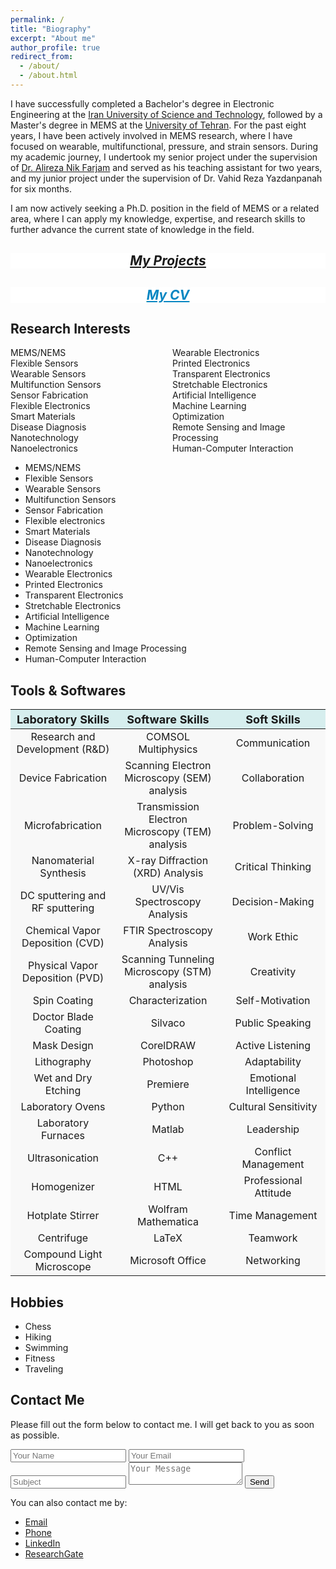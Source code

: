 ```yaml
---
permalink: /
title: "Biography"
excerpt: "About me"
author_profile: true
redirect_from: 
  - /about/
  - /about.html
---
```



I have successfully completed a Bachelor's degree in Electronic Engineering at the <a href="https://www.iust.ac.ir/en">Iran University of Science and Technology</a>, followed by a Master's degree in MEMS at the <a href="https://ut.ac.ir/en">University of Tehran</a>. For the past eight years, I have been actively involved in MEMS research, where I have focused on wearable, multifunctional, pressure, and strain sensors. During my academic journey, I undertook my senior project under the supervision of <a href="https://scholar.google.com/citations?user=cGcTjmq0Uh4C&hl=en
">Dr. Alireza Nik Farjam</a> and served as his teaching assistant for two years, and my junior project under the supervision of Dr. Vahid Reza Yazdanpanah for six months.

I am now actively seeking a Ph.D. position in the field of MEMS or a related area, where I can apply my knowledge, expertise, and research skills to further advance the current state of knowledge in the field.





 <div class="my-projects-box">
    <h2 style="color: #54b3d6; font-weight: bold; font-style: italic; text-align:center; text-decoration: underline;"><a href="/Projects.html">My Projects</a></h2>
  </div>

<style>
.my-projects-box {
  background-color: #ffffff;
}

.my-projects-box:hover {
  background-color: #f0f8ff;
}
</style>

  <div class="my-projects-box2">
    <h2 style="color: #82d220; font-weight: bold; font-style: italic; text-align:center; text-decoration: underline;"><a href="/cv/" style="color: #0686c2;">My CV</a></h2>
  </div>

<style>
.my-projects-box2 {
  background-color: #ffffff;
}

.my-projects-box2:hover {
  background-color: #c9f5ca;
}
</style>


Research Interests
------

<!DOCTYPE html>
<html>
<head>
    <style>
        /* Define a class for the two-column list */
        .two-column-list {
            columns: 2; /* Set the number of columns to 2 */
            list-style-type: none; /* Remove default list bullets */
            padding: 0; /* Remove default padding for the list */
        }
    </style>
</head>
<body>
    <ul class="two-column-list">
        <li>MEMS/NEMS</li>
        <li>Flexible Sensors</li>
        <li>Wearable Sensors</li>
        <li>Multifunction Sensors</li>
        <li>Sensor Fabrication</li>
        <li>Flexible Electronics</li>
        <li>Smart Materials</li>
        <li>Disease Diagnosis</li>
        <li>Nanotechnology</li>
        <li>Nanoelectronics</li>
        <li>Wearable Electronics</li>
        <li>Printed Electronics</li>
        <li>Transparent Electronics</li>
        <li>Stretchable Electronics</li>
        <li>Artificial Intelligence</li>
        <li>Machine Learning</li>
        <li>Optimization</li>
        <li>Remote Sensing and Image Processing</li>
        <li>Human-Computer Interaction</li>
    </ul>
</body>
</html>



* MEMS/NEMS
* Flexible Sensors 
* Wearable Sensors 
* Multifunction Sensors
* Sensor Fabrication
* Flexible electronics 
* Smart Materials
* Disease Diagnosis
* Nanotechnology
* Nanoelectronics
* Wearable Electronics
* Printed Electronics
* Transparent Electronics
* Stretchable Electronics
* Artificial Intelligence
* Machine Learning
* Optimization
* Remote Sensing and Image Processing
* Human-Computer Interaction


Tools & Softwares
------
<table class="table table-bordered table-striped">
  <thead>
    <tr>
      <th style="text-align: center; background-color: #D6EEEE; font-size:18px">Laboratory Skills</th>
      <th style="text-align: center; background-color: #D6EEEE; font-size:18px">Software Skills</th>
      <th style="text-align: center; background-color: #D6EEEE; font-size:18px">Soft Skills</th>
    </tr>
  </thead>
  <tbody>
    <tr>
      <td style="width: 33.33%;text-align: center; background-color: #F8F8F8">Research and Development (R&D)</td>
      <td style="width: 33.33%;text-align: center; background-color: #F8F8F8">COMSOL Multiphysics</td>
      <td style="width: 33.33%;text-align: center; background-color: #F8F8F8">Communication</td>
    </tr>
    <tr>
      <td style="width: 33.33%;text-align: center; background-color: #F8F8F8">Device Fabrication</td>
      <td style="width: 33.33%;text-align: center; background-color: #F8F8F8">Scanning Electron Microscopy (SEM) analysis</td>
      <td style="width: 33.33%;text-align: center; background-color: #F8F8F8">Collaboration</td>
    </tr>
    <tr>
      <td style="width: 33.33%;text-align: center; background-color: #F8F8F8">Microfabrication</td>
      <td style="width: 33.33%;text-align: center; background-color: #F8F8F8">Transmission Electron Microscopy (TEM) analysis</td>
      <td style="width: 33.33%;text-align: center; background-color: #F8F8F8">Problem-Solving</td>
    </tr>
    <tr>
      <td style="width: 33.33%;text-align: center; background-color: #F8F8F8">Nanomaterial Synthesis</td>
      <td style="width: 33.33%;text-align: center; background-color: #F8F8F8">X-ray Diffraction (XRD) Analysis</td>
      <td style="width: 33.33%;text-align: center; background-color: #F8F8F8">Critical Thinking</td>
    </tr>
    <tr>
      <td style="width: 33.33%;text-align: center; background-color: #F8F8F8">DC sputtering and RF sputtering</td>
      <td style="width: 33.33%;text-align: center; background-color: #F8F8F8">UV/Vis Spectroscopy Analysis</td>
      <td style="width: 33.33%;text-align: center; background-color: #F8F8F8">Decision-Making</td>
    </tr>
    <tr>
      <td style="width: 33.33%;text-align: center; background-color: #F8F8F8">Chemical Vapor Deposition (CVD)</td>
      <td style="width: 33.33%;text-align: center; background-color: #F8F8F8">FTIR Spectroscopy Analysis</td>
      <td style="width: 33.33%;text-align: center; background-color: #F8F8F8">Work Ethic</td>
    </tr>
    <tr>
      <td style="width: 33.33%;text-align: center; background-color: #F8F8F8">Physical Vapor Deposition (PVD)</td>
      <td style="width: 33.33%;text-align: center; background-color: #F8F8F8">Scanning Tunneling Microscopy (STM) analysis</td>
      <td style="width: 33.33%;text-align: center; background-color: #F8F8F8">Creativity</td>
    </tr>
    <tr>
      <td style="width: 33.33%;text-align: center; background-color: #F8F8F8">Spin Coating</td>
      <td style="width: 33.33%;text-align: center; background-color: #F8F8F8">Characterization</td>
      <td style="width: 33.33%;text-align: center; background-color: #F8F8F8">Self-Motivation</td>
    </tr>
    <tr>
      <td style="width: 33.33%;text-align: center; background-color: #F8F8F8">Doctor Blade Coating</td>
      <td style="width: 33.33%;text-align: center; background-color: #F8F8F8">Silvaco</td>
      <td style="width: 33.33%;text-align: center; background-color: #F8F8F8">Public Speaking</td>
    </tr>
    <tr>
      <td style="width: 33.33%;text-align: center; background-color: #F8F8F8">Mask Design</td>
      <td style="width: 33.33%;text-align: center; background-color: #F8F8F8">CorelDRAW</td>
      <td style="width: 33.33%;text-align: center; background-color: #F8F8F8">Active Listening</td>
    </tr>
    <tr>
      <td style="width: 33.33%;text-align: center; background-color: #F8F8F8">Lithography</td>
      <td style="width: 33.33%;text-align: center; background-color: #F8F8F8">Photoshop</td>
      <td style="width: 33.33%;text-align: center; background-color: #F8F8F8">Adaptability</td>
    </tr>
     <tr>
      <td style="width: 33.33%;text-align: center; background-color: #F8F8F8">Wet and Dry Etching</td>
      <td style="width: 33.33%;text-align: center; background-color: #F8F8F8">Premiere</td>
      <td style="width: 33.33%;text-align: center; background-color: #F8F8F8">Emotional Intelligence</td>
    </tr>
    <tr>
      <td style="width: 33.33%;text-align: center; background-color: #F8F8F8">Laboratory Ovens</td>
      <td style="width: 33.33%;text-align: center; background-color: #F8F8F8">Python</td>
      <td style="width: 33.33%;text-align: center; background-color: #F8F8F8">Cultural Sensitivity</td>
    </tr>
     <tr>
      <td style="width: 33.33%;text-align: center; background-color: #F8F8F8">Laboratory Furnaces</td>
      <td style="width: 33.33%;text-align: center; background-color: #F8F8F8">Matlab</td>
      <td style="width: 33.33%;text-align: center; background-color: #F8F8F8">Leadership</td>
    </tr>
    <tr>
      <td style="width: 33.33%;text-align: center; background-color: #F8F8F8">Ultrasonication</td>
      <td style="width: 33.33%;text-align: center; background-color: #F8F8F8">C++</td>
      <td style="width: 33.33%;text-align: center; background-color: #F8F8F8">Conflict Management</td>
    </tr>
    <tr>
      <td style="width: 33.33%;text-align: center; background-color: #F8F8F8">Homogenizer</td>
      <td style="width: 33.33%;text-align: center; background-color: #F8F8F8">HTML</td>
      <td style="width: 33.33%;text-align: center; background-color: #F8F8F8">Professional Attitude</td>
    </tr>
     <tr>
      <td style="width: 33.33%;text-align: center; background-color: #F8F8F8">Hotplate Stirrer</td>
      <td style="width: 33.33%;text-align: center; background-color: #F8F8F8">Wolfram Mathematica</td>
      <td style="width: 33.33%;text-align: center; background-color: #F8F8F8">Time Management</td>
    </tr>
    <tr>
      <td style="width: 33.33%;text-align: center; background-color: #F8F8F8">Centrifuge</td>
      <td style="width: 33.33%;text-align: center; background-color: #F8F8F8">LaTeX</td>
      <td style="width: 33.33%;text-align: center; background-color: #F8F8F8">Teamwork</td>
    </tr>
    <tr>
      <td style="width: 33.33%;text-align: center; background-color: #F8F8F8">Compound Light Microscope</td>
      <td style="width: 33.33%;text-align: center; background-color: #F8F8F8">Microsoft Office</td>
      <td style="width: 33.33%;text-align: center; background-color: #F8F8F8">Networking</td>
    </tr>
  </tbody>
</table>




**Hobbies**
------

* Chess
* Hiking
* Swimming
* Fitness
* Traveling
  

Contact Me
------

<section class="contact-me">
  <div class="row">
    <div class="col-md-6">
      <p>
        Please fill out the form below to contact me. I will get back to you as soon as possible.
      </p>
      <form action="mailto:hediehsavari@gmail.com" method="post">
        <input type="hidden" name="from" value="your@email.address">
        <input type="text" name="name" placeholder="Your Name">
        <input type="email" name="email" placeholder="Your Email">
        <input type="text" name="subject" placeholder="Subject">
        <textarea name="message" placeholder="Your Message"></textarea>
        <button type="submit">Send</button>
      </form>
    </div>
    <div class="col-md-6">
      <p>
        You can also contact me by:
      </p>
      <ul>
        <li><a href="mailto:hediehsavari@gmail.com">Email</a></li>
        <li><a href="tel:+989370763755">Phone</a></li>
        <li><a href="https://www.linkedin.com/in/hediyeh-savari-6b065b106/">LinkedIn</a></li>
        <li><a href="https://www.researchgate.net/profile/Hediyeh-Savari">ResearchGate</a></li>
      </ul>
    </div>
  </div>
</section>




